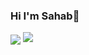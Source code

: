 

### Hi I'm Sahab👋

<img align = "center" src="https://github.com/sahab2000/sahab2000/assets/153683548/d67c3287-1e00-4669-ad60-2a144ab00f02">
<img src="https://img.shields.io/badge/Bitcoin-000000?style=for-the-badge&logo=bitcoin&logoColor=white
">

